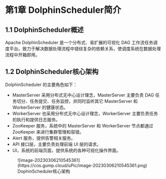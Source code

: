 # 第1章 DolphinScheduler简介

## 1.1 DolphinScheduler概述

Apache DolphinScheduler 是一个分布式、易扩展的可视化 DAG 工作流任务调度平台。致力于解决数据处理流程中错综复杂的依赖关系，使调度系统在数据处理流程中开箱即用。

## 1.2 DolphinScheduler核心架构

DolphinScheduler 的主要角色如下：

- MasterServer 采用分布式无中心设计理念，MasterServer 主要负责 DAG 任务切分、任务提交、任务监控，并同时监听其它 MasterServer 和 WorkerServer 的健康状态。
- WorkerServer 也采用分布式无中心设计理念，WorkerServer 主要负责任务的执行和提供日志服务。
- ZooKeeper 服务，系统中的 MasterServer 和 WorkerServer 节点都通过 ZooKeeper 来进行集群管理和容错。
- Alert 服务，提供告警相关服务。
- API 接口层，主要负责处理前端 UI 层的请求。
- UI，系统的前端页面，提供系统的各种可视化操作界面。

<figure markdown>
  ![image-20230306210545361](https://cos.gump.cloud/uPic/image-20230306210545361.png)
  <figcaption>DophinScheduler核心架构</figcaption>
</figure>